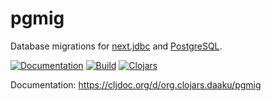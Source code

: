 pgmig
=====

Database migrations for
[next.jdbc](https://github.com/seancorfield/next-jdbc) and 
[PostgreSQL](https://www.postgresql.org/).


[![Documentation](https://cljdoc.org/badge/org.clojars.daaku/pgmig)](https://cljdoc.org/d/org.clojars.daaku/pgmig/CURRENT)
[![Build](https://github.com/daaku/pgmig/workflows/build/badge.svg)](https://github.com/daaku/pgmig/actions?query=workflow%3Abuild)
[![Clojars](https://clojars.org/seancorfield/next.jdbc/latest-version.svg)](https://clojars.org/seancorfield/next.jdbc)

Documentation: https://cljdoc.org/d/org.clojars.daaku/pgmig
